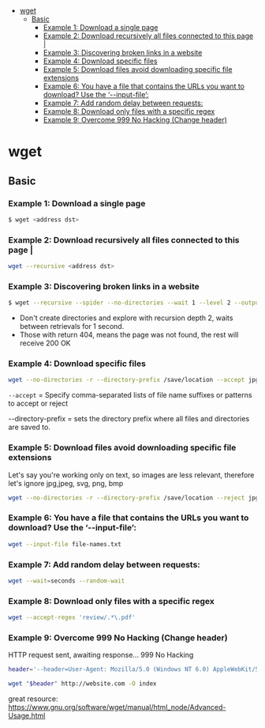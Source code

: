 <!--ts-->
   * [wget](#wget)
      * [Basic](#basic)
         * [Example 1: Download a single page](#example-1-download-a-single-page)
         * [Example 2: Download recursively all files connected to this page  |](#example-2-download-recursively-all-files-connected-to-this-page--)
         * [Example 3: Discovering broken links in a website](#example-3-discovering-broken-links-in-a-website)
         * [Example 4: Download specific files](#example-4-download-specific-files)
         * [Example 5: Download files avoid downloading specific file extensions](#example-5-download-files-avoid-downloading-specific-file-extensions)
         * [Example 6: You have a file that contains the URLs you want to download? Use the ‘--input-file’:](#example-6-you-have-a-file-that-contains-the-urls-you-want-to-download-use-the---input-file)
         * [Example 7: Add random delay between requests:](#example-7-add-random-delay-between-requests)
         * [Example 8: Download only files with a specific regex](#example-8-download-only-files-with-a-specific-regex)
         * [Example 9: Overcome 999 No Hacking (Change header)](#example-9-overcome-999-no-hacking-change-header)

<!-- Added by: gil_diy, at: Fri 29 Jan 2021 01:59:41 IST -->

<!--te-->

# wget

## Basic

### Example 1: Download a single page
```bash
$ wget <address dst>
```

### Example 2: Download recursively all files connected to this page  |
```bash
wget --recursive <address dst>
```

### Example 3: Discovering broken links in a website
```bash
$ wget --recursive --spider --no-directories --wait 1 --level 2 --output-document=out.log  <address dst>
```
*  Don't create directories and explore with recursion depth 2, waits between retrievals for 1 second.
*  Those with return 404, means the page was not found, the rest will receive 200 OK

### Example 4: Download specific files

```bash
wget --no-directories -r --directory-prefix /save/location --accept jpg,png <address dst>
```

`--accept` = Specify comma-separated lists of file name suffixes or patterns to accept or reject

--directory-prefix = sets the directory prefix where all files and directories are saved to.

### Example 5: Download files avoid downloading specific file extensions

Let's say you're working only on text, so images are less relevant,
therefore let's ignore jpg,jpeg, svg, png, bmp
```bash
wget --no-directories -r --directory-prefix /save/location --reject jpg,jpeg,png,svg,bmp <address dst>
```


### Example 6: You have a file that contains the URLs you want to download? Use the ‘--input-file’:
```bash
wget --input-file file-names.txt
```

### Example 7: Add random delay between requests:

```bash
wget --wait=seconds --random-wait
```

### Example 8: Download only files with a specific regex

```bash
wget --accept-regex 'review/.*\.pdf'
```

### Example 9: Overcome 999 No Hacking (Change header)

HTTP request sent, awaiting response... 999 No Hacking

```bash
header='--header=User-Agent: Mozilla/5.0 (Windows NT 6.0) AppleWebKit/537.11 (KHTML, like Gecko) Chrome/23.0.1271.97 Safari/537.11'

wget "$header" http://website.com -O index
```

great resource:
https://www.gnu.org/software/wget/manual/html_node/Advanced-Usage.html
